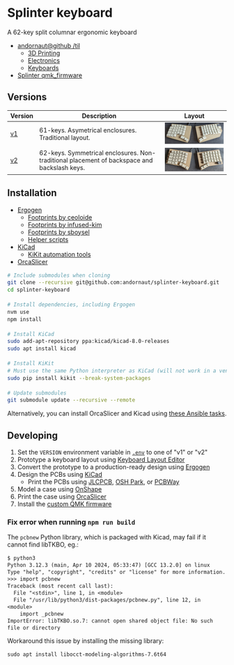 # Splinter keyboard

A 62-key split columnar ergonomic keyboard

* [andornaut@github /til](https://github.com/andornaut/til/)
  * [3D Printing](https://github.com/andornaut/til/blob/master/docs/3d-printing.md)
  * [Electronics](https://github.com/andornaut/til/blob/master/docs/electronics.md)
  * [Keyboards](https://github.com/andornaut/til/blob/master/docs/keyboards.md)
* [Splinter qmk_firmware](https://github.com/andornaut/qmk_firmware/tree/splinter/keyboards/splinter)

## Versions

Version | Description | Layout
--- | --- | ---
[v1](./v1) | 61-keys. Asymetrical enclosures. Traditional layout. | [![v1](./v1/v1-300width.jpg)](./v1/v1.jpg)
[v2](./v2) | 62-keys. Symmetrical enclosures. Non-traditional placement of backspace and backslash keys. | [![v2](./v2/v2-300width.jpg)](./v2/v2.jpg)

## Installation

* [Ergogen](https://github.com/ergogen/ergogen)
  * [Footprints by ceoloide](https://github.com/ceoloide/ergogen-footprints)
  * [Footprints by infused-kim](https://github.com/infused-kim/kb_ergogen_fp)
  * [Footprints by sboysel](https://github.com/sboysel/ergogen/tree/develop/src/footprints)
  * [Helper scripts](https://github.com/infused-kim/kb_ergogen_helper)
* [KiCad](https://www.kicad.org)
  * [KiKit automation tools](https://github.com/yaqwsx/KiKit)
* [OrcaSlicer](https://github.com/SoftFever/OrcaSlicer)

```bash
# Include submodules when cloning
git clone --recursive git@github.com:andornaut/splinter-keyboard.git
cd splinter-keyboard

# Install dependencies, including Ergogen
nvm use
npm install

# Install KiCad
sudo add-apt-repository ppa:kicad/kicad-8.0-releases
sudo apt install kicad

# Install KiKit
# Must use the same Python interpreter as KiCad (will not work in a venv)
sudo pip install kikit --break-system-packages

# Update submodules
git submodule update --recursive --remote
```

Alternatively, you can install OrcaSlicer and Kicad using [these Ansible tasks](https://github.com/andornaut/ansible-ctrl/blob/master/roles/dev/tasks/hobbies.yml).

## Developing

1. Set the `VERSION` environment variable in [`.env`](./.env) to one of "v1" or "v2"
1. Prototype a keyboard layout using [Keyboard Layout Editor](http://www.keyboard-layout-editor.com/)
1. Convert the prototype to a production-ready design using [Ergogen](https://github.com/ergogen/ergogen)
1. Design the PCBs using [KiCad](https://www.kicad.org/)
    * Print the PCBs using [JLCPCB](https://jlcpcb.com/), [OSH Park](https://oshpark.com/), or [PCBWay](https://www.pcbway.com/)
1. Model a case using [OnShape](https://cad.onshape.com)
1. Print the case using [OrcaSlicer](https://github.com/SoftFever/OrcaSlicer)
1. Install the [custom QMK firmware](https://github.com/andornaut/qmk_firmware/tree/splinter/keyboards/splinter)

### Fix error when running `npm run build`

The `pcbnew` Python library, which is packaged with Kicad, may fail if it cannot find libTKBO, eg.:
```
$ python3
Python 3.12.3 (main, Apr 10 2024, 05:33:47) [GCC 13.2.0] on linux
Type "help", "copyright", "credits" or "license" for more information.
>>> import pcbnew
Traceback (most recent call last):
  File "<stdin>", line 1, in <module>
  File "/usr/lib/python3/dist-packages/pcbnew.py", line 12, in <module>
    import _pcbnew
ImportError: libTKBO.so.7: cannot open shared object file: No such file or directory
```

Workaround this issue by installing the missing library:
```
sudo apt install libocct-modeling-algorithms-7.6t64
```
